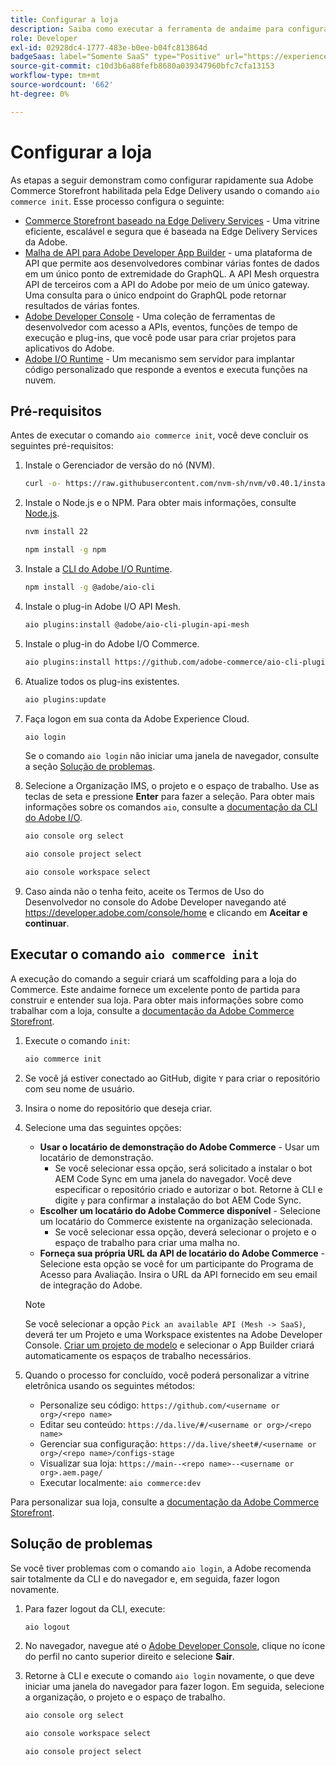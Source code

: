 ```yaml
---
title: Configurar a loja
description: Saiba como executar a ferramenta de andaime para configurar sua vitrine  [!DNL Adobe Commerce as a Cloud Service] .
role: Developer
exl-id: 02928dc4-1777-483e-b0ee-b04fc813864d
badgeSaas: label="Somente SaaS" type="Positive" url="https://experienceleague.adobe.com/en/docs/commerce/user-guides/product-solutions" tooltip="Aplicável somente a projetos do Adobe Commerce as a Cloud Service e do Adobe Commerce Optimizer (infraestrutura SaaS gerenciada pela Adobe)."
source-git-commit: c10d3b6a88fefb8680a039347960bfc7cfa13153
workflow-type: tm+mt
source-wordcount: '662'
ht-degree: 0%

---
```


# Configurar a loja

As etapas a seguir demonstram como configurar rapidamente sua Adobe Commerce Storefront habilitada pela Edge Delivery usando o comando `aio commerce init`. Esse processo configura o seguinte:

* [Commerce Storefront baseado na Edge Delivery Services](https://experienceleague.adobe.com/developer/commerce/storefront/get-started/) - Uma vitrine eficiente, escalável e segura que é baseada na Edge Delivery Services da Adobe.
* [Malha de API para Adobe Developer App Builder](https://developer.adobe.com/graphql-mesh-gateway/mesh/) - uma plataforma de API que permite aos desenvolvedores combinar várias fontes de dados em um único ponto de extremidade do GraphQL. A API Mesh orquestra API de terceiros com a API do Adobe por meio de um único gateway. Uma consulta para o único endpoint do GraphQL pode retornar resultados de várias fontes.
* [Adobe Developer Console](https://developer.adobe.com/developer-console/docs/guides/) - Uma coleção de ferramentas de desenvolvedor com acesso a APIs, eventos, funções de tempo de execução e plug-ins, que você pode usar para criar projetos para aplicativos do Adobe.
* [Adobe I/O Runtime](https://developer.adobe.com/runtime/docs/) - Um mecanismo sem servidor para implantar código personalizado que responde a eventos e executa funções na nuvem.

## Pré-requisitos

Antes de executar o comando `aio commerce init`, você deve concluir os seguintes pré-requisitos:

1. Instale o Gerenciador de versão do nó (NVM).

   ```bash
   curl -o- https://raw.githubusercontent.com/nvm-sh/nvm/v0.40.1/install.sh | bash
   ```

1. Instale o Node.js e o NPM. Para obter mais informações, consulte [Node.js](https://nodejs.org/en/).

   ```bash
   nvm install 22
   ```

   ```bash
   npm install -g npm
   ```

1. Instale a [CLI do Adobe I/O Runtime](https://developer.adobe.com/runtime/docs/guides/tools/cli_install/).

   ```bash
   npm install -g @adobe/aio-cli
   ```

1. Instale o plug-in Adobe I/O API Mesh.

   ```bash
   aio plugins:install @adobe/aio-cli-plugin-api-mesh
   ```

1. Instale o plug-in do Adobe I/O Commerce.

   ```bash
   aio plugins:install https://github.com/adobe-commerce/aio-cli-plugin-commerce
   ```

1. Atualize todos os plug-ins existentes.

   ```bash
   aio plugins:update
   ```

1. Faça logon em sua conta da Adobe Experience Cloud.

   ```bash
   aio login
   ```

   Se o comando `aio login` não iniciar uma janela de navegador, consulte a seção [Solução de problemas](#troubleshooting).

1. Selecione a Organização IMS, o projeto e o espaço de trabalho. Use as teclas de seta e pressione **Enter** para fazer a seleção. Para obter mais informações sobre os comandos `aio`, consulte a [documentação da CLI do Adobe I/O](https://github.com/adobe/aio-cli-plugin-console?tab=readme-ov-file#commands).

   ```bash
   aio console org select
   ```

   ```bash
   aio console project select
   ```

   ```bash
   aio console workspace select
   ```

1. Caso ainda não o tenha feito, aceite os Termos de Uso do Desenvolvedor no console do Adobe Developer navegando até https://developer.adobe.com/console/home e clicando em **Aceitar e continuar**.

## Executar o comando `aio commerce init`

A execução do comando a seguir criará um scaffolding para a loja do Commerce. Este andaime fornece um excelente ponto de partida para construir e entender sua loja. Para obter mais informações sobre como trabalhar com a loja, consulte a [documentação da Adobe Commerce Storefront](https://experienceleague.adobe.com/developer/commerce/storefront/).


1. Execute o comando `init`:

   ```bash
   aio commerce init
   ```

1. Se você já estiver conectado ao GitHub, digite `Y` para criar o repositório com seu nome de usuário.

1. Insira o nome do repositório que deseja criar.

1. Selecione uma das seguintes opções:

   * **Usar o locatário de demonstração do Adobe Commerce** - Usar um locatário de demonstração.
      * Se você selecionar essa opção, será solicitado a instalar o bot AEM Code Sync em uma janela do navegador. Você deve especificar o repositório criado e autorizar o bot. Retorne à CLI e digite `y` para confirmar a instalação do bot AEM Code Sync.
   * **Escolher um locatário do Adobe Commerce disponível** - Selecione um locatário do Commerce existente na organização selecionada.
      * Se você selecionar essa opção, deverá selecionar o projeto e o espaço de trabalho para criar uma malha no.
   * **Forneça sua própria URL da API de locatário do Adobe Commerce** - Selecione esta opção se você for um participante do Programa de Acesso para Avaliação. Insira o URL da API fornecido em seu email de integração do Adobe.

   >[!NOTE]
   >
   >Se você selecionar a opção `Pick an available API (Mesh -> SaaS)`, deverá ter um Projeto e uma Workspace existentes na Adobe Developer Console. [Criar um projeto de modelo](https://developer.adobe.com/developer-console/docs/guides/projects/projects-template/) e selecionar o App Builder criará automaticamente os espaços de trabalho necessários.

1. Quando o processo for concluído, você poderá personalizar a vitrine eletrônica usando os seguintes métodos:

   * Personalize seu código: `https://github.com/<username or org>/<repo name>`
   * Editar seu conteúdo: `https://da.live/#/<username or org>/<repo name>`
   * Gerenciar sua configuração: `https://da.live/sheet#/<username or org>/<repo name>/configs-stage`
   * Visualizar sua loja: `https://main--<repo name>--<username or org>.aem.page/`
   * Executar localmente: `aio commerce:dev`

Para personalizar sua loja, consulte a [documentação da Adobe Commerce Storefront](https://experienceleague.adobe.com/developer/commerce/storefront/).

## Solução de problemas

Se você tiver problemas com o comando `aio login`, a Adobe recomenda sair totalmente da CLI e do navegador e, em seguida, fazer logon novamente.

1. Para fazer logout da CLI, execute:

   ```bash
   aio logout
   ```

1. No navegador, navegue até o [Adobe Developer Console](https://developer.adobe.com/console), clique no ícone do perfil no canto superior direito e selecione **Sair**.

1. Retorne à CLI e execute o comando `aio login` novamente, o que deve iniciar uma janela do navegador para fazer logon. Em seguida, selecione a organização, o projeto e o espaço de trabalho.

   ```bash
   aio console org select
   ```

   ```bash
   aio console workspace select
   ```

   ```bash
   aio console project select
   ```
